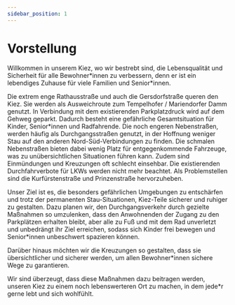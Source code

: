 ```yaml
---
sidebar_position: 1
---
```


# Vorstellung

Willkommen in unserem Kiez, wo wir bestrebt sind, die Lebensqualität und Sicherheit für alle Bewohner\*innen zu verbessern, denn er ist ein lebendiges Zuhause für viele Familien und Senior\*innen.

Die extrem enge Rathausstraße und auch die Gersdorfstraße queren den Kiez. Sie werden als Ausweichroute zum Tempelhofer / Mariendorfer Damm genutzt. In Verbindung mit dem existierenden Parkplatzdruck wird auf dem Gehweg geparkt. Dadurch besteht eine gefährliche Gesamtsituation für Kinder, Senior\*innen und Radfahrende. Die noch engeren Nebenstraßen, werden häufig als Durchgangsstraßen genutzt, in der Hoffnung weniger Stau auf den anderen Nord-Süd-Verbindungen zu finden. Die schmalen Nebenstraßen bieten dabei wenig Platz für entgegenkommende Fahrzeuge, was zu unübersichtlichen Situationen führen kann. Zudem sind Einmündungen und Kreuzungen oft schlecht einsehbar. Die existierenden Durchfahrverbote für LKWs werden nicht mehr beachtet. Als Problemstellen sind die Kurfürstenstraße und Prinzenstraße hervorzuheben.

Unser Ziel ist es, die besonders gefährlichen Umgebungen zu entschärfen und trotz der permanenten Stau-Situationen, Kiez-Teile sicherer und ruhiger zu gestalten. Dazu planen wir, den Durchgangsverkehr durch gezielte Maßnahmen so umzulenken, dass den Anwohnenden der Zugang zu den Parkplätzen erhalten bleibt, aber alle zu Fuß und mit dem Rad unverletzt und unbedrängt ihr Ziel erreichen, sodass sich Kinder frei bewegen und Senior\*innen unbeschwert spazieren können.

Darüber hinaus möchten wir die Kreuzungen so gestalten, dass sie übersichtlicher und sicherer werden, um allen Bewohner\*innen sichere Wege zu garantieren.

Wir sind überzeugt, dass diese Maßnahmen dazu beitragen werden, unseren Kiez zu einem noch lebenswerteren Ort zu machen, in dem jede*r gerne lebt und sich wohlfühlt.